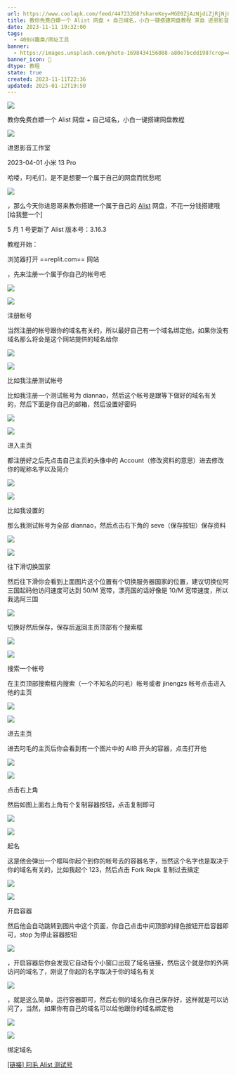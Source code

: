 ```yaml
---
url: https://www.coolapk.com/feed/44723268?shareKey=MGE0ZjAzNjdiZjRjNjUzMmFiOGU~&shareUid=15345671&shareFrom=com.coolapk.market_13.3.5
title: 教你免费白嫖一个 Alist 网盘 + 自己域名，小白一键搭建网盘教程 来自 进恩影音工作室 - 酷安
date: 2023-11-11 19:32:00
tags:
  - 400兴趣类/网址工具
banner:
  - https://images.unsplash.com/photo-1698434156088-a80e7bcdd198?crop=entropy&cs=srgb&fm=jpg&ixid=M3w0Njc1ODd8MHwxfHJhbmRvbXx8fHx8fHwxfHwxNjk5NzAyMzE4fA&ixlib=rb-4.0.3&q=85&fit=crop&w=586&max-h=540
banner_icon: 🔖
dtype: 教程
state: true
created: 2023-11-11T22:36
updated: 2025-01-12T19:50
---
```

![](https://raw.githubusercontent.com/RainbowRain9/PicGo/master/202311120240975.jpg)

教你免费白嫖一个 Alist 网盘 + 自己域名，小白一键搭建网盘教程

![](https://raw.githubusercontent.com/RainbowRain9/PicGo/master/202311120240976.jpg)

进恩影音工作室

2023-04-01 小米 13 Pro

哈喽，叼毛们，是不是想要一个属于自己的网盘而忧愁呢

![](https://raw.githubusercontent.com/RainbowRain9/PicGo/master/202311120240977.png)

，那么今天你进恩哥来教你搭建一个属于自己的 [Alist](https://www.coolapk.com/t/Alist?type=12) 网盘，不花一分钱搭建哦 [给我整一个]

5 月 1 号更新了 Alist 版本号：3.16.3

教程开始：

浏览器打开 ==replit.com== 网站

，先来注册一个属于你自己的帐号吧

![](https://raw.githubusercontent.com/RainbowRain9/PicGo/master/202311120240977.png)

![](https://raw.githubusercontent.com/RainbowRain9/PicGo/master/202311120240979.jpg)

注册帐号

当然注册的帐号跟你的域名有关的，所以最好自己有一个域名绑定他，如果你没有域名那么将会是这个网站提供的域名给你

![](https://raw.githubusercontent.com/RainbowRain9/PicGo/master/202311120240980.png)

![](https://raw.githubusercontent.com/RainbowRain9/PicGo/master/202311120240981.jpg)

比如我注册测试帐号

比如我注册一个测试帐号为 diannao，然后这个帐号是跟等下做好的域名有关的，然后下面是你自己的邮箱，然后设置好密码

![](https://raw.githubusercontent.com/RainbowRain9/PicGo/master/202311120240982.png)

![](https://raw.githubusercontent.com/RainbowRain9/PicGo/master/202311120240983.jpg)

进入主页

都注册好之后先点击自己主页的头像中的 Account（修改资料的意思）进去修改你的昵称名字以及简介

![](https://raw.githubusercontent.com/RainbowRain9/PicGo/master/202311120240977.png)

![](https://raw.githubusercontent.com/RainbowRain9/PicGo/master/202311120240985.jpg)

比如我设置的

那么我测试帐号为全部 diannao，然后点击右下角的 seve（保存按钮）保存资料

![](https://raw.githubusercontent.com/RainbowRain9/PicGo/master/202311120240986.png)

![](https://raw.githubusercontent.com/RainbowRain9/PicGo/master/202311120240987.jpg)

往下滑切换国家

然后往下滑你会看到上面图片这个位置有个切换服务器国家的位置，建议切换位阿三国起码他访问速度可达到 50/M 宽带，漂亮国的话好像是 10/M 宽带速度，所以我选阿三国

![](https://raw.githubusercontent.com/RainbowRain9/PicGo/master/202311120240977.png)

切换好然后保存，保存后返回主页顶部有个搜索框

![](https://raw.githubusercontent.com/RainbowRain9/PicGo/master/202311120240982.png)

![](https://raw.githubusercontent.com/RainbowRain9/PicGo/master/202311120240990.jpg)

搜索一个帐号

在主页顶部搜索框内搜索（一个不知名的叼毛）帐号或者 jinengzs 帐号点击进入他的主页

![](https://raw.githubusercontent.com/RainbowRain9/PicGo/master/202311120240977.png)

![](https://raw.githubusercontent.com/RainbowRain9/PicGo/master/202311120240992.jpg)

进去主页

进去叼毛的主页后你会看到有一个图片中的 AllB 开头的容器，点击打开他

![](https://raw.githubusercontent.com/RainbowRain9/PicGo/master/202311120240993.png)

![](https://raw.githubusercontent.com/RainbowRain9/PicGo/master/202311120240994.jpg)

点击右上角

然后如图上面右上角有个复制容器按钮，点击复制即可

![](https://raw.githubusercontent.com/RainbowRain9/PicGo/master/202311120240993.png)

![](https://raw.githubusercontent.com/RainbowRain9/PicGo/master/202311120240996.jpg)

起名

这是他会弹出一个框叫你起个到你的帐号去的容器名字，当然这个名字也是取决于你的域名有关的，比如我起个 123，然后点击 Fork Repk 复制过去搞定

![](https://raw.githubusercontent.com/RainbowRain9/PicGo/master/202311120240977.png)

![](https://raw.githubusercontent.com/RainbowRain9/PicGo/master/202311120240998.jpg)

开启容器

然后他会自动跳转到图片中这个页面，你自己点击中间顶部的绿色按钮开启容器即可，stop 为停止容器按钮

![](https://raw.githubusercontent.com/RainbowRain9/PicGo/master/202311120240977.png)

，开启容器后你会发现它自动有个小窗口出现了域名链接，然后这个就是你的外网访问的域名了，刚说了你起的名字取决于你的域名有关

![](https://raw.githubusercontent.com/RainbowRain9/PicGo/master/202311120240977.png)

，就是这么简单，运行容器即可，然后右侧的域名你自己保存好，这样就是可以访问了，当然，如果你有自己的域名可以给他跟你的域名绑定他

![](https://raw.githubusercontent.com/RainbowRain9/PicGo/master/202311120240001.png)

![](https://raw.githubusercontent.com/RainbowRain9/PicGo/master/202311120240002.jpg)

绑定域名

[[链接] 叼毛 Alist 测试号](https://123.diaomao.repl.co/)